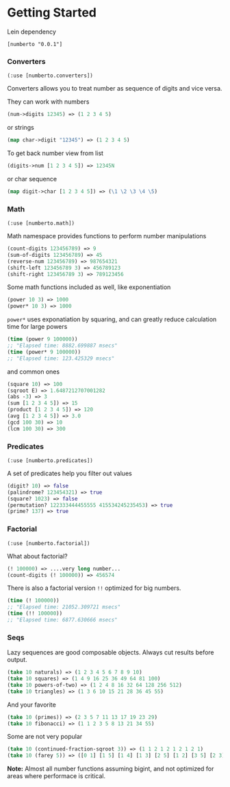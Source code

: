 # Getting Started

Lein dependency

```
[numberto "0.0.1"]
```

### Converters

`(:use [numberto.converters])`

Converters allows you to treat number as sequence of digits and vice versa.

They can work with numbers

``` clojure
(num->digits 12345) => (1 2 3 4 5)
```

or strings

``` clojure
(map char->digit "12345") => (1 2 3 4 5)
```

To get back number view from list

``` clojure
(digits->num [1 2 3 4 5]) => 12345N
```

or char sequence

``` clojure
(map digit->char [1 2 3 4 5]) => (\1 \2 \3 \4 \5)
```

### Math

`(:use [numberto.math])`

Math namespace provides functions to perform number manipulations

``` clojure
(count-digits 123456789) => 9
(sum-of-digits 123456789) => 45
(reverse-num 123456789) => 987654321
(shift-left 123456789 3) => 456789123
(shift-right 123456789 3) => 789123456
```

Some math functions included as well, like exponentiation

``` clojure
(power 10 3) => 1000
(power* 10 3) => 1000
```

`power*` uses exponatiation by squaring, and can greatly reduce calculation time for large powers

``` clojure
(time (power 9 100000))
;; "Elapsed time: 8882.699887 msecs"
(time (power* 9 100000))
;; "Elapsed time: 123.425329 msecs"
```

and common ones

``` clojure
(square 10) => 100
(sqroot E) => 1.6487212707001282
(abs -3) => 3
(sum [1 2 3 4 5]) => 15
(product [1 2 3 4 5]) => 120
(avg [1 2 3 4 5]) => 3.0
(gcd 100 30) => 10
(lcm 100 30) => 300
```

### Predicates

`(:use [numberto.predicates])`

A set of predicates help you filter out values

``` clojure
(digit? 10) => false
(palindrome? 123454321) => true
(square? 1023) => false
(permutation? 122333444455555 415534245235453) => true
(prime? 137) => true
```

### Factorial

`(:use [numberto.factorial])`

What about factorial? 

``` clojure
(! 100000) => ....very long number...
(count-digits (! 100000)) => 456574
```

There is also a factorial version `!!` optimized for big numbers.

``` clojure
(time (! 100000))
;; "Elapsed time: 21052.309721 msecs"
(time (!! 100000))
;; "Elapsed time: 6877.630666 msecs"
```

### Seqs

Lazy sequences are good composable objects. Always cut results before output.

``` clojure
(take 10 naturals) => (1 2 3 4 5 6 7 8 9 10)
(take 10 squares) => (1 4 9 16 25 36 49 64 81 100)
(take 10 powers-of-two) => (1 2 4 8 16 32 64 128 256 512)
(take 10 triangles) => (1 3 6 10 15 21 28 36 45 55)
```

And your favorite

``` clojure
(take 10 (primes)) => (2 3 5 7 11 13 17 19 23 29)
(take 10 fibonacci) => (1 1 2 3 5 8 13 21 34 55)
```

Some are not very popular

``` clojure
(take 10 (continued-fraction-sqroot 3)) => (1 1 2 1 2 1 2 1 2 1)
(take 10 (farey 5)) => ([0 1] [1 5] [1 4] [1 3] [2 5] [1 2] [3 5] [2 3] [3 4] [4 5])
```

**Note:** Almost all number functions assuming bigint, and not optimized for areas where performace is critical.
